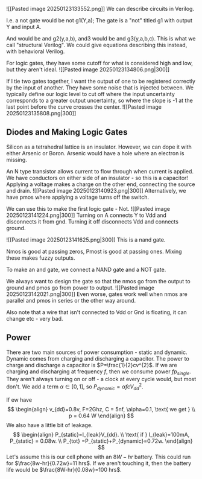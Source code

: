 ![[Pasted image 20250123133552.png]]
We can describe circuits in Verilog.

I.e. a not gate would be not g1(Y,a); The gate is a "not" titled g1 with output Y and input A. 

And would be and g2(y,a,b), and3 would be and g3(y,a,b,c).
This is what we call "structural Verilog". We could give equations describing this instead, with behavioral Verilog.


For logic gates, they have some cutoff for what is considered high and low, but they aren't ideal. 
![[Pasted image 20250123134806.png|300]]

If I tie two gates together, I want the output of one to be registered correctly by the input of another. They have some noise that is injected between. We typically define our logic level to cut off where the input uncertainty corresponds to a greater output uncertainty, so where the slope is -1 at the last point before the curve crosses the center. 
![[Pasted image 20250123135808.png|300]]

## Diodes and Making Logic Gates

Silicon as a tetrahedral lattice is an insulator. However, we can dope it with either Arsenic or Boron. Arsenic would have a hole where an electron is missing. 

An N type transistor allows current to flow through when current is applied. We have conductors on either side of an insulator - so this is a capacitor! Applying a voltage makes a charge on the other end, connecting the source and drain. 
![[Pasted image 20250123140923.png|300]]
Alternatively, we have pmos where applying a voltage turns off the switch. 

We can use this to make the first logic gate - Not.
![[Pasted image 20250123141224.png|300]]
Turning on A connects Y to Vdd and disconnects it from gnd. Turning it off disconnects Vdd and connects ground.

![[Pasted image 20250123141625.png|300]]
This is a nand gate.


Nmos is good at passing zeros, Pmost is good at passing ones. Mixing these makes fuzzy outputs.

To make an and gate, we connect a NAND gate and a NOT gate.

We always want to design the gate so that the nmos go from the output to ground and pmos go from power to output.
![[Pasted image 20250123142021.png|300]]
Even worse, gates work well when nmos are parallel and pmos in series or the other way around. 

Also note that a wire that isn't connected to Vdd or Gnd is floating, it can change etc - very bad.

## Power

There are two main sources of power consumption - static and dynamic. Dynamic comes from charging and discharging a capacitor. 
The power to charge and discharge a capacitor is $P=\frac{1}{2}cv^{2}$. If we are charging and discharging at frequency $f$, then we consume power $fp_{single}$. They aren't always turning on or off - a clock at every cycle would, but most don't. We add a term $\alpha \in [0,1]$, so $P_{dynamic}=\alpha fcV_{dd}^{2}$.

If ew have 
$$
\begin{align}
v_{dd}=0.8v, F=2Ghz, C = 5nf, \alpha=0.1, \text{ we get } \\
p = 0.64 W
\end{align}
$$
We also have a little bit of leakage. 
$$
\begin{align}
P_{static}=I_{leak}V_{dd}. \\
\text{ if } I_{leak}=100mA, P_{static} = 0.08w. \\
P_{tot} =P_{static}+P_{dynamic}=0.72w.
\end{align}
$$
Let's assume this is our cell phone with an $8W-hr$ battery. This could run for $\frac{8w-hr}{0.72w}=11 hrs$. If we aren't touching it, then the battery life would be $\frac{8W-hr}{0.08w}=100 hrs$.



